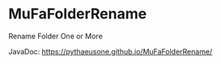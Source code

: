 # MuFaFolderRename
Rename Folder One or More

JavaDoc: https://pythaeusone.github.io/MuFaFolderRename/
